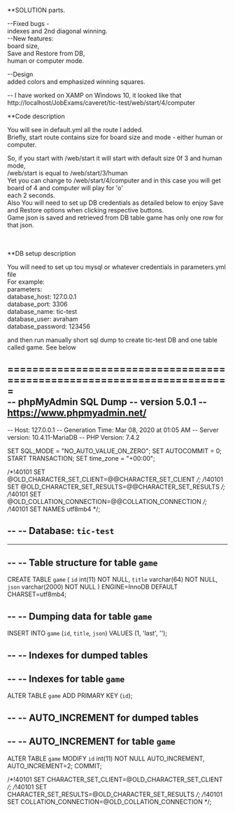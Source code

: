 **SOLUTION parts.<br/>

--Fixed bugs - <br/>
  indexes and 2nd diagonal winning.<br/>
--New features: <br/>
board size, <br/>
Save and Restore from DB,<br/>
human or computer mode.<br/>

--Design <br/>
added colors and emphasized winning squares.

-- I have worked on XAMP on Windows 10, 
it looked like that
http://localhost/JobExams/caveret/tic-test/web/start/4/computer

**Code description <br/>

You will see in default.yml all the route I added. <br/>
Briefly, start route contains size for board size and mode - either human or computer. <br/>

So, if you start with /web/start it will start with default size 0f 3 and human mode,<br/>
/web/start is equal to /web/start/3/human <br/>
Yet you can change to /web/start/4/computer and in this case you will get board of 4 and computer will play for 'o'<br/>
each 2 seconds.<br/>
Also You will need to set up DB credentials as detailed below to enjoy Save and Restore options when clicking respective buttons.<br/>
Game json is saved and retrieved from DB table game has only one row for that json.<br/>
<br/>
<br/>

**DB setup description <br/>

You will need to set up tou mysql or whatever credentials in parameters.yml file <br/>
For example: <br/>
parameters:<br/>
    database_host: 127.0.0.1 <br/>
    database_port: 3306 <br/>
    database_name: tic-test <br/>
    database_user: avraham <br/>
    database_password: 123456 <br/>
    
and then run manually short sql dump to create tic-test DB and one table called game. See below <br/>

=======================================================================
<br/>
-- phpMyAdmin SQL Dump
-- version 5.0.1
-- https://www.phpmyadmin.net/
--
-- Host: 127.0.0.1
-- Generation Time: Mar 08, 2020 at 01:05 AM
-- Server version: 10.4.11-MariaDB
-- PHP Version: 7.4.2

SET SQL_MODE = "NO_AUTO_VALUE_ON_ZERO";
SET AUTOCOMMIT = 0;
START TRANSACTION;
SET time_zone = "+00:00";


/*!40101 SET @OLD_CHARACTER_SET_CLIENT=@@CHARACTER_SET_CLIENT */;
/*!40101 SET @OLD_CHARACTER_SET_RESULTS=@@CHARACTER_SET_RESULTS */;
/*!40101 SET @OLD_COLLATION_CONNECTION=@@COLLATION_CONNECTION */;
/*!40101 SET NAMES utf8mb4 */;

--
-- Database: `tic-test`
--

-- --------------------------------------------------------

--
-- Table structure for table `game`
--

CREATE TABLE `game` (
  `id` int(11) NOT NULL,
  `title` varchar(64) NOT NULL,
  `json` varchar(2000) NOT NULL
) ENGINE=InnoDB DEFAULT CHARSET=utf8mb4;

--
-- Dumping data for table `game`
--

INSERT INTO `game` (`id`, `title`, `json`) VALUES
(1, 'last', '');

--
-- Indexes for dumped tables
--

--
-- Indexes for table `game`
--
ALTER TABLE `game`
  ADD PRIMARY KEY (`id`);

--
-- AUTO_INCREMENT for dumped tables
--

--
-- AUTO_INCREMENT for table `game`
--
ALTER TABLE `game`
  MODIFY `id` int(11) NOT NULL AUTO_INCREMENT, AUTO_INCREMENT=2;
COMMIT;

/*!40101 SET CHARACTER_SET_CLIENT=@OLD_CHARACTER_SET_CLIENT */;
/*!40101 SET CHARACTER_SET_RESULTS=@OLD_CHARACTER_SET_RESULTS */;
/*!40101 SET COLLATION_CONNECTION=@OLD_COLLATION_CONNECTION */;


